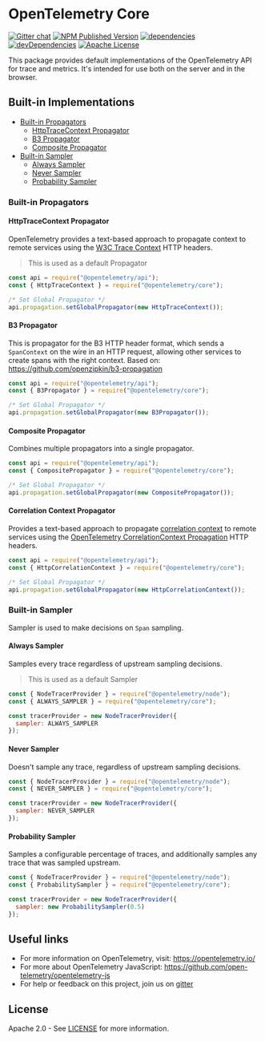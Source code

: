 # OpenTelemetry Core
[![Gitter chat][gitter-image]][gitter-url]
[![NPM Published Version][npm-img]][npm-url]
[![dependencies][dependencies-image]][dependencies-url]
[![devDependencies][devDependencies-image]][devDependencies-url]
[![Apache License][license-image]][license-image]

This package provides default implementations of the OpenTelemetry API for trace and metrics. It's intended for use both on the server and in the browser.

## Built-in Implementations

- [Built-in Propagators](#built-in-propagators)
  * [HttpTraceContext Propagator](#httptracecontext-propagator)
  * [B3 Propagator](#b3-propagator)
  * [Composite Propagator](#composite-propagator)
- [Built-in Sampler](#built-in-sampler)
  * [Always Sampler](#always-sampler)
  * [Never Sampler](#never-sampler)
  * [Probability Sampler](#probability-sampler)

### Built-in Propagators

#### HttpTraceContext Propagator
OpenTelemetry provides a text-based approach to propagate context to remote services using the [W3C Trace Context](https://www.w3.org/TR/trace-context/) HTTP headers.

> This is used as a default Propagator

```js
const api = require("@opentelemetry/api");
const { HttpTraceContext } = require("@opentelemetry/core");

/* Set Global Propagator */
api.propagation.setGlobalPropagator(new HttpTraceContext());
```

#### B3 Propagator
This is propagator for the B3 HTTP header format, which sends a `SpanContext` on the wire in an HTTP request, allowing other services to create spans with the right context. Based on: https://github.com/openzipkin/b3-propagation

```js
const api = require("@opentelemetry/api");
const { B3Propagator } = require("@opentelemetry/core");

/* Set Global Propagator */
api.propagation.setGlobalPropagator(new B3Propagator());
```

#### Composite Propagator
Combines multiple propagators into a single propagator.

```js
const api = require("@opentelemetry/api");
const { CompositePropagator } = require("@opentelemetry/core");

/* Set Global Propagator */
api.propagation.setGlobalPropagator(new CompositePropagator());
```

#### Correlation Context Propagator
Provides a text-based approach to propagate [correlation context](https://w3c.github.io/correlation-context/) to remote services using the [OpenTelemetry CorrelationContext Propagation](https://github.com/open-telemetry/opentelemetry-specification/blob/master/specification/correlationcontext/api.md#header-name) HTTP headers.

```js
const api = require("@opentelemetry/api");
const { HttpCorrelationContext } = require("@opentelemetry/core");

/* Set Global Propagator */
api.propagation.setGlobalPropagator(new HttpCorrelationContext());
```

### Built-in Sampler
Sampler is used to make decisions on `Span` sampling.

#### Always Sampler
Samples every trace regardless of upstream sampling decisions.

> This is used as a default Sampler

```js
const { NodeTracerProvider } = require("@opentelemetry/node");
const { ALWAYS_SAMPLER } = require("@opentelemetry/core");

const tracerProvider = new NodeTracerProvider({
  sampler: ALWAYS_SAMPLER
});
```

#### Never Sampler
Doesn't sample any trace, regardless of upstream sampling decisions.

```js
const { NodeTracerProvider } = require("@opentelemetry/node");
const { NEVER_SAMPLER } = require("@opentelemetry/core");

const tracerProvider = new NodeTracerProvider({
  sampler: NEVER_SAMPLER
});
```

#### Probability Sampler
Samples a configurable percentage of traces, and additionally samples any trace that was sampled upstream.

```js
const { NodeTracerProvider } = require("@opentelemetry/node");
const { ProbabilitySampler } = require("@opentelemetry/core");

const tracerProvider = new NodeTracerProvider({
  sampler: new ProbabilitySampler(0.5)
});
```

## Useful links
- For more information on OpenTelemetry, visit: <https://opentelemetry.io/>
- For more about OpenTelemetry JavaScript: <https://github.com/open-telemetry/opentelemetry-js>
- For help or feedback on this project, join us on [gitter][gitter-url]

## License

Apache 2.0 - See [LICENSE][license-url] for more information.

[gitter-image]: https://badges.gitter.im/open-telemetry/opentelemetry-js.svg
[gitter-url]: https://gitter.im/open-telemetry/opentelemetry-node?utm_source=badge&utm_medium=badge&utm_campaign=pr-badge&utm_content=badge
[license-url]: https://github.com/open-telemetry/opentelemetry-js/blob/master/LICENSE
[license-image]: https://img.shields.io/badge/license-Apache_2.0-green.svg?style=flat
[dependencies-image]: https://david-dm.org/open-telemetry/opentelemetry-js/status.svg?path=packages/opentelemetry-core
[dependencies-url]: https://david-dm.org/open-telemetry/opentelemetry-js?path=packages%2Fopentelemetry-core
[devDependencies-image]: https://david-dm.org/open-telemetry/opentelemetry-js/dev-status.svg?path=packages/opentelemetry-core
[devDependencies-url]: https://david-dm.org/open-telemetry/opentelemetry-js?path=packages%2Fopentelemetry-core&type=dev
[npm-url]: https://www.npmjs.com/package/@opentelemetry/core
[npm-img]: https://badge.fury.io/js/%40opentelemetry%2Fcore.svg
